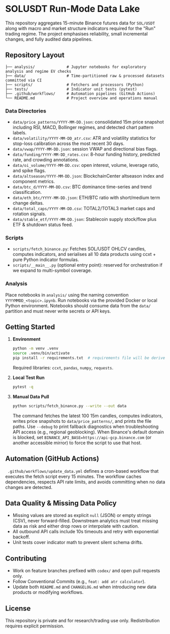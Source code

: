 # SOLUSDT Run-Mode Data Lake

This repository aggregates 15-minute Binance futures data for `SOL/USDT` along with
macro and market structure indicators required for the "Run" trading regime.
The project emphasises reliability, small incremental changes, and fully audited
data pipelines.

## Repository Layout

```
├── analysis/              # Jupyter notebooks for exploratory analysis and regime EV checks
├── data/                  # Time-partitioned raw & processed datasets committed via CI
├── scripts/               # Fetchers and processors (Python)
├── tests/                 # Indicator unit tests (pytest)
├── .github/workflows/     # Automation pipelines (GitHub Actions)
└── README.md              # Project overview and operations manual
```

### Data Directories
- `data/price_patterns/YYYY-MM-DD.json`: consolidated 15m price snapshot including
  RSI, MACD, Bollinger regimes, and detected chart pattern labels.
- `data/volatility/YYYY-MM-DD_atr.csv`: ATR and volatility statistics for stop-loss
  calibration across the most recent 30 days.
- `data/vwap/YYYY-MM-DD.json`: session VWAP and directional bias flags.
- `data/funding/YYYY-MM-DD_rates.csv`: 8-hour funding history, predicted rate, and
  crowding annotations.
- `data/oi_volume/YYYY-MM-DD.csv`: open interest, volume, leverage ratio, and spike flags.
- `data/altseason/YYYY-MM-DD.json`: BlockchainCenter altseason index and component metrics.
- `data/btc_d/YYYY-MM-DD.csv`: BTC dominance time-series and trend classification.
- `data/eth_btc/YYYY-MM-DD.json`: ETH/BTC ratio with short/medium term change deltas.
- `data/total_caps/YYYY-MM-DD.csv`: TOTAL2/TOTAL3 market caps and rotation signals.
- `data/stable_etf/YYYY-MM-DD.json`: Stablecoin supply stock/flow plus ETF & shutdown status feed.

### Scripts
- `scripts/fetch_binance.py`: Fetches SOL/USDT OHLCV candles, computes indicators,
  and serialises all 10 data products using ccxt + pure Python indicator formulas.
- `scripts/__main__.py` (optional entry point): reserved for orchestration if we
  expand to multi-symbol coverage.

### Analysis
Place notebooks in `analysis/` using the naming convention `YYYYMMDD_<topic>.ipynb`.
Run notebooks via the provided Docker or local Python environment. Notebooks should
consume data from the `data/` partition and must never write secrets or API keys.

## Getting Started

1. **Environment**
   ```bash
   python -m venv .venv
   source .venv/bin/activate
   pip install -r requirements.txt  # requirements file will be derived from scripts usage
   ```
   Required libraries: `ccxt`, `pandas`, `numpy`, `requests`.

2. **Local Test Run**
   ```bash
   pytest -q
   ```

3. **Manual Data Pull**
   ```bash
   python scripts/fetch_binance.py --write --out data
   ```
   The command fetches the latest 100 15m candles, computes indicators,
   writes price snapshots to `data/price_patterns/`, and prints the file paths.
   Use `--debug` to print fallback diagnostics when troubleshooting API access
   (e.g., regional geoblocking). When Binance's default domain is blocked, set
   `BINANCE_API_BASE=https://api-gcp.binance.com` (or another accessible mirror)
   to force the script to use that host.

## Automation (GitHub Actions)

` .github/workflows/update_data.yml` defines a cron-based workflow that executes the
fetch script every 15 minutes. The workflow caches dependencies, respects API rate
limits, and avoids committing when no data changes are detected.

## Data Quality & Missing Data Policy

- Missing values are stored as explicit `null` (JSON) or empty strings (CSV), never
  forward-filled. Downstream analytics must treat missing data as risk and either
  drop rows or interpolate with caution.
- All outbound API calls include 10s timeouts and retry with exponential backoff.
- Unit tests cover indicator math to prevent silent schema drifts.

## Contributing

- Work on feature branches prefixed with `codex/` and open pull requests only.
- Follow Conventional Commits (e.g., `feat: add atr calculator`).
- Update both `README.md` and `CHANGELOG.md` when introducing new data products or
  modifying workflows.

## License

This repository is private and for research/trading use only. Redistribution
requires explicit permission.
